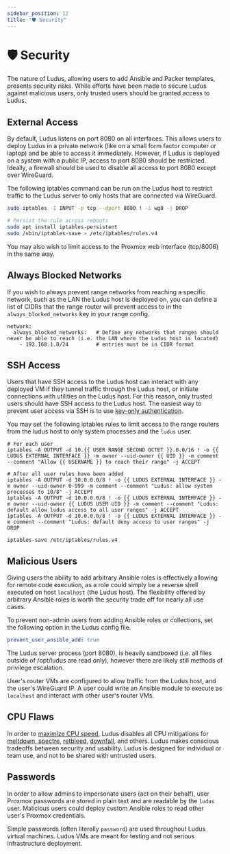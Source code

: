 ```yaml
---
sidebar_position: 12
title: "🛡️ Security"
---
```


# 🛡️ Security

The nature of Ludus, allowing users to add Ansible and Packer templates, presents security risks.
While efforts have been made to secure Ludus against malicious users, only trusted users should be granted access to Ludus.

## External Access

By default, Ludus listens on port 8080 on all interfaces. This allows users to deploy Ludus in a private network (like on a small form factor computer or laptop) and be able to access it immediately. However, if Ludus is deployed on a system with a public IP, access to port 8080 should be restricted. Ideally, a firewall should be used to disable all access to port 8080 except over WireGuard.

The following iptables command can be run on the Ludus host to restrict traffic to the Ludus server to only hosts that are connected via WireGuard.

```bash
sudo iptables -I INPUT -p tcp --dport 8080 ! -i wg0 -j DROP

# Persist the rule across reboots
sudo apt install iptables-persistent
sudo /sbin/iptables-save > /etc/iptables/rules.v4
```

You may also wish to limit access to the Proxmox web interface (tcp/8006) in the same way.

## Always Blocked Networks

If you wish to always prevent range networks from reaching a specific network, such as the LAN the Ludus host is deployed on, you can define a list of CIDRs that the range router will prevent access to in the `always_blocked_networks` key in your range config.

```
network: 
  always_blocked_networks:   # Define any networks that ranges should never be able to reach (i.e. the LAN where the Ludus host is located)
    - 192.168.1.0/24         # entries must be in CIDR format
```


## SSH Access

Users that have SSH access to the Ludus host can interact with any deployed VM if they tunnel traffic through the Ludus host, or initiate connections with utilities on the Ludus host.
For this reason, only trusted users should have SSH access to the Ludus host. The easiest way to prevent user access via SSH is to use [key-only authentication](https://www.server-world.info/en/note?os=Debian_12&p=ssh&f=4).

You may set the following iptables rules to limit access to the range routers from the ludus host to only system processes and the `ludus` user.

```
# For each user
iptables -A OUTPUT -d 10.{{ USER RANGE SECOND OCTET }}.0.0/16 ! -o {{ LUDUS EXTERNAL INTERFACE }} -m owner --uid-owner {{ UID }} -m comment --comment "Allow {{ USERNAME }} to reach their range" -j ACCEPT

# After all user rules have been added
iptables -A OUTPUT -d 10.0.0.0/8 ! -o {{ LUDUS EXTERNAL INTERFACE }} -m owner --uid-owner 0-999 -m comment --comment "Ludus: allow system processes to 10/8" -j ACCEPT
iptables -A OUTPUT -d 10.0.0.0/8 ! -o {{ LUDUS EXTERNAL INTERFACE }} -m owner --uid-owner {{ LUDUS USER UID }} -m comment --comment "Ludus: default allow ludus access to all user ranges" -j ACCEPT
iptables -A OUTPUT -d 10.0.0.0/8 ! -o {{ LUDUS EXTERNAL INTERFACE }} -m comment --comment "Ludus: default deny access to user ranges" -j DROP

iptables-save /etc/iptables/rules.v4
```

## Malicious Users

Giving users the ability to add arbitrary Ansible roles is effectively allowing for remote code execution, as a role could simply be a reverse shell executed on host `localhost` (the Ludus host).
The flexibility offered by arbitrary Ansible roles is worth the security trade off for nearly all use cases.

To prevent non-admin users from adding Ansible roles or collections, set the following option in the Ludus config file.

```yaml title="/opt/ludus/config.yml"
prevent_user_ansible_add: true
```

The Ludus server process (port 8080), is heavily sandboxed (i.e. all files outside of /opt/ludus are read only), however there are likely still methods of privilege escalation.

User's router VMs are configured to allow traffic from the Ludus host, and the user's WireGuard IP. A user could write an Ansible module to execute as `localhost` and interact with other user's router VMs.

## CPU Flaws

In order to [maximize CPU speed](https://www.phoronix.com/review/retbleed-benchmark), Ludus disables all CPU mitigations for [meltdown, spectre](https://meltdownattack.com/), [retbleed](https://en.wikipedia.org/wiki/Retbleed), [downfall](https://downfall.page/), and others. 
Ludus makes conscious tradeoffs between security and usability.
Ludus is designed for individual or team use, and not to be shared with untrusted users.

## Passwords

In order to allow admins to impersonate users (act on their behalf), user Proxmox passwords are stored in plain text and are readable by the `ludus` user. Malicious users could deploy custom Ansible roles to read other user's Proxmox credentials.

Simple passwords (often literally `password`) are used throughout Ludus virtual machines. Ludus VMs are meant for testing and not serious infrastructure deployment.
